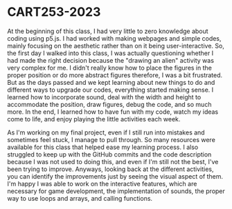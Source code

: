 # CART253-2023
At the beginning of this class, I had very little to zero knowledge about coding using p5.js. I had worked with making webpages and simple codes, mainly focusing on the aesthetic rather than on it being user-interactive. So, the first day I walked into this class, I was actually questioning whether I had made the right decision because the "drawing an alien" activity was very complex for me. I didn't really know how to place the figures in the proper position or do more abstract figures therefore, I was a bit frustrated. But as the days passed and we kept learning about new things to do and different ways to upgrade our codes, everything started making sense. I learned how to incorporate sound, deal with the width and height to accommodate the position, draw figures, debug the code, and so much more. In the end, I learned how to have fun with my code, watch my ideas come to life, and enjoy playing the little activities each week. 

As I'm working on my final project, even if I still run into mistakes and sometimes feel stuck, I manage to pull through. So many resources were available for this class that helped ease my learning process. I also struggled to keep up with the GitHub commits and the code description because I was not used to doing this, and even if I'm still not the best, I've been trying to improve. Anyways, looking back at the different activities, you can identify the improvements just by seeing the visual aspect of them. I'm happy I was able to work on the interactive features, which are necessary for game development, the implementation of sounds, the proper way to use loops and arrays, and calling functions. 
